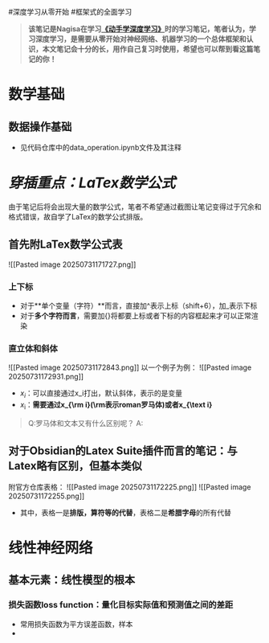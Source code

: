 #深度学习从零开始 #框架式的全面学习
>**该笔记是Nagisa在学习[《动手学深度学习》](https://zh.d2l.ai/)时的学习笔记，笔者认为，学习深度学习，是需要从零开始对神经网络、机器学习的一个总体框架和认识，本文笔记会十分的长，用作自己复习时使用，希望也可以帮到看这篇笔记的你！**

# 数学基础
## 数据操作基础
- 见代码仓库中的data_operation.ipynb文件及其注释

# ***穿插重点：LaTex数学公式***
由于笔记后将会出现大量的数学公式，笔者不希望通过截图让笔记变得过于冗余和格式错误，故自学了LaTex的数学公式排版。
## 首先附LaTex数学公式表
![[Pasted image 20250731171727.png]]
### 上下标
- 对于**单个变量（字符）**而言，直接加^表示上标（shift+6），加_表示下标
- 对于**多个字符而言**，需要加{}将都要上标或者下标的内容框起来才可以正常渲染
### 直立体和斜体
![[Pasted image 20250731172843.png]]
以一个例子为例：
![[Pasted image 20250731172931.png]]
- $x_{i}$：可以直接通过x_i打出，默认斜体，表示的是变量
- $x_{\text{i}}$：**需要通过x_{\rm i}(\rm表示roman罗马体)或者x_{\text i}**
>Q:罗马体和文本又有什么区别呢？
>A:
## 对于Obsidian的Latex Suite插件而言的笔记：与Latex略有区别，但基本类似
附官方仓库表格：
![[Pasted image 20250731172225.png]]
![[Pasted image 20250731172255.png]]
- 其中，表格一是**排版，算符等的代替**，表格二是**希腊字母**的所有代替
# 线性神经网络
## 基本元素：线性模型的根本
### 损失函数loss function：量化目标实际值和预测值之间的差距
- 常用损失函数为平方误差函数，样本 
- 